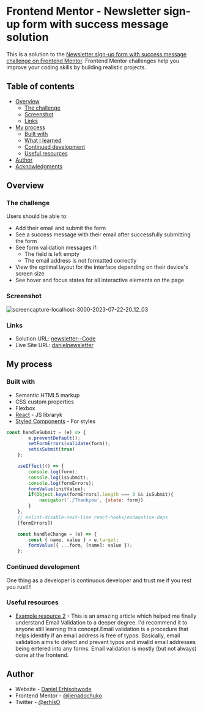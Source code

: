 # Frontend Mentor - Newsletter sign-up form with success message solution

This is a solution to the [Newsletter sign-up form with success message challenge on Frontend Mentor](https://www.frontendmentor.io/challenges/newsletter-signup-form-with-success-message-3FC1AZbNrv). Frontend Mentor challenges help you improve your coding skills by building realistic projects. 

## Table of contents

- [Overview](#overview)
  - [The challenge](#the-challenge)
  - [Screenshot](#screenshot)
  - [Links](#links)
- [My process](#my-process)
  - [Built with](#built-with)
  - [What I learned](#what-i-learned)
  - [Continued development](#continued-development)
  - [Useful resources](#useful-resources)
- [Author](#author)
- [Acknowledgments](#acknowledgments)

## Overview

### The challenge

Users should be able to:

- Add their email and submit the form
- See a success message with their email after successfully submitting the form
- See form validation messages if:
  - The field is left empty
  - The email address is not formatted correctly
- View the optimal layout for the interface depending on their device's screen size
- See hover and focus states for all interactive elements on the page

### Screenshot
![screencapture-localhost-3000-2023-07-22-20_12_03](https://github.com/lienadochuko/newsletter/assets/66309753/b026f807-1c8b-48cf-9111-2ef3d83105e0)



### Links

- Solution URL: [newsletter--Code](https://github.com/lienadochuko/newsletter)
- Live Site URL: [danielnewsletter](https://danielnewsletter.netlify.app/)

## My process

### Built with

- Semantic HTML5 markup
- CSS custom properties
- Flexbox
- [React](https://reactjs.org/) - JS libraryk
- [Styled Components](https://styled-components.com/) - For styles

```js
const handleSubmit = (e) => {
        e.preventDefault();
        setFormErrors(validate(form));
        setisSubmit(true)
    };

    useEffect(() => {
        console.log(form);
        console.log(isSubmit);
        console.log(formErrors);        
        formValue(initValue);
        if(Object.keys(formErrors).length === 0 && isSubmit){
            navigator('./Thankyou', {state: form})
        }
    }, 
    // eslint-disable-next-line react-hooks/exhaustive-deps
    [formErrors])

    const handleChange = (e) => {
        const { name, value } = e.target;
        formValue({ ...form, [name]: value });
    };
```

### Continued development

One thing as a developer is continuous developer and trust me if you rest you rust!!!

### Useful resources

- [Example resource 2](https://mailtrap.io/blog/validate-emails-in-react/) - This is an amazing article which helped me finally understand Email Validation to a deeper degree. I'd recommend it to anyone still learning this concept.Email validation is a procedure that helps identify if an email address is free of typos. Basically, email validation aims to detect and prevent typos and invalid email addresses being entered into any forms. Email validation is mostly (but not always) done at the frontend.

## Author

- Website - [Daniel Erhisohwode](https://erhisdaniel.netlify.app/)
- Frontend Mentor - [@lienadochuko](https://www.frontendmentor.io/profile/lienadochuko)
- Twitter - [@erhisO](https://www.twitter.com/erhisO)


